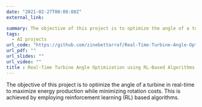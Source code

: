 ```yaml
---
date: "2021-02-27T00:00:00Z"
external_link: 

summary: The objective of this project is to optimize the angle of a turbine in real-time to maximize energy production while minimizing rotation costs. This is achieved by employing reinforcement learning (RL) based algorithms.
tags:
  - AI projects 
url_code: "https://github.com/zinebettarraf/Real-Time-Turbine-Angle-Optimization-using-RL-Based-Algorithms"
url_pdf: ""
url_slides: ""
url_video: ""
title : Real-Time Turbine Angle Optimization using RL-Based Algorithms
---
```


The objective of this project is to optimize the angle of a turbine in real-time to maximize energy production while minimizing rotation costs. This is achieved by employing reinforcement learning (RL) based algorithms.